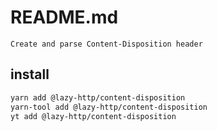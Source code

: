 # README.md

    Create and parse Content-Disposition header

## install

```bash
yarn add @lazy-http/content-disposition
yarn-tool add @lazy-http/content-disposition
yt add @lazy-http/content-disposition
```

